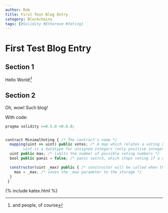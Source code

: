 ```yaml
---
author: Rob
title: First Test Blog Entry
category: Blockchains
tags: [#Solidity #Ethereum #Voting]
---
```


First Test Blog Entry
======================

## Section 1
Hello World![^1]

## Section 2
Oh, wow! Such blog!

With code:
```javascript
pragma solidity >=0.5.0 <0.6.0;


contract MinimalVoting { /* The contract's name */
  mapping(uint => uint) public votes; /* A map which relates a voting number to the amount of its votes 
		uint is a datatype for unsigned integers (only positive integers) */
  uint public max; /* limits the number of possible voting numbers */
  bool public panic = false; /* panic switch, which stops voting if a number received the maximum amount of votes by reaching the maximum of an integer */

  constructor(uint _max) public { /* constructor will be called when the contract is created */
    max = _max; /* saves the _max parameter to the storage */
  }
 }
```

[^1]: and people, of course

{% include katex.html %}
